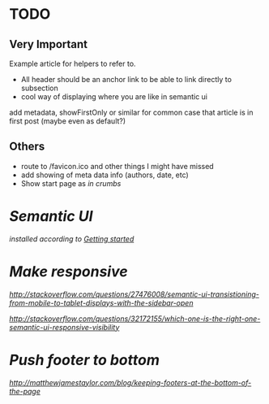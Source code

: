 # TODO

## Very Important

Example article for helpers to refer to.

* All header should be an anchor link to be able to link directly to subsection
* cool way of displaying where you are like in semantic ui

add metadata, showFirstOnly or similar for common case that article is in first post (maybe even as default?)

## Others

* route to /favicon.ico and other things I might have missed
* add showing of meta data info (authors, date, etc)
* Show start page as <i class="home icon"> in crumbs

# Semantic UI

installed according to [Getting started](http://semantic-ui.com/introduction/getting-started.html)

# Make responsive

http://stackoverflow.com/questions/27476008/semantic-ui-transistioning-from-mobile-to-tablet-displays-with-the-sidebar-open

http://stackoverflow.com/questions/32172155/which-one-is-the-right-one-semantic-ui-responsive-visibility


# Push footer to bottom

http://matthewjamestaylor.com/blog/keeping-footers-at-the-bottom-of-the-page
